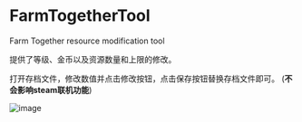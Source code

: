 # FarmTogetherTool
Farm Together resource modification tool

提供了等级、金币以及资源数量和上限的修改。

打开存档文件，修改数值并点击修改按钮，点击保存按钮替换存档文件即可。
(**不会影响steam联机功能**)

![image](https://user-images.githubusercontent.com/31759824/169791806-061fcc34-f547-4129-8db1-f91a019937d6.png)

